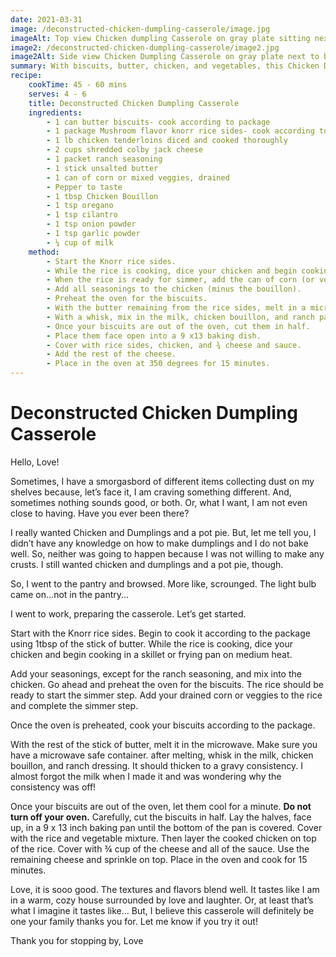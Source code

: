 ```yaml
---
date: 2021-03-31
image: /deconstructed-chicken-dumpling-casserole/image.jpg
imageAlt: Top view Chicken dumpling Casserole on gray plate sitting next to biscuit and fork with blue hand towel
image2: /deconstructed-chicken-dumpling-casserole/image2.jpg
image2Alt: Side view Chicken Dumpling Casserole on gray plate next to biscuit and fork on top of blue hand towel
summary: With biscuits, butter, chicken, and vegetables, this Chicken Dumpling casserole is like being in a warm, cozy house surrounded by love and laughter.
recipe:
    cookTime: 45 - 60 mins
    serves: 4 - 6
    title: Deconstructed Chicken Dumpling Casserole
    ingredients:
        - 1 can butter biscuits- cook according to package
        - 1 package Mushroom flavor knorr rice sides- cook according to package
        - 1 lb chicken tenderloins diced and cooked thoroughly
        - 2 cups shredded colby jack cheese
        - 1 packet ranch seasoning
        - 1 stick unsalted butter
        - 1 can of corn or mixed veggies, drained
        - Pepper to taste
        - 1 tbsp Chicken Bouillon
        - 1 tsp oregano
        - 1 tsp cilantro
        - 1 tsp onion powder
        - 1 tsp garlic powder
        - ¼ cup of milk
    method:
        - Start the Knorr rice sides.
        - While the rice is cooking, dice your chicken and begin cooking it in a skillet with oil.
        - When the rice is ready for simmer, add the can of corn (or veggies).
        - Add all seasonings to the chicken (minus the bouillon).
        - Preheat the oven for the biscuits.
        - With the butter remaining from the rice sides, melt in a microwave safe container in the microwave.
        - With a whisk, mix in the milk, chicken bouillon, and ranch packet into the melted butter. It should thicken to a gravy consistency.
        - Once your biscuits are out of the oven, cut them in half.
        - Place them face open into a 9 x13 baking dish.
        - Cover with rice sides, chicken, and ¾ cheese and sauce.
        - Add the rest of the cheese.
        - Place in the oven at 350 degrees for 15 minutes.
---
```

# Deconstructed Chicken Dumpling Casserole
Hello, Love!

Sometimes, I have a smorgasbord of different items collecting dust on my shelves because, let’s face it, I am craving something different. And, sometimes nothing sounds good, or both. Or, what I want, I am not even close to having. Have you ever been there? 

I really wanted Chicken and Dumplings and a pot pie. But, let me tell you, I didn’t have any knowledge on how to make dumplings and I do not bake well. So, neither was going to happen because I was not willing to make any crusts. I still wanted chicken and dumplings and a pot pie, though. 

So, I went to the pantry and browsed. More like, scrounged. The light bulb came on…not in the pantry...

I went to work, preparing the casserole. Let’s get started.

Start with the Knorr rice sides. Begin to cook it according to the package using 1tbsp of the stick of butter. While the rice is cooking, dice your chicken and begin cooking in a skillet or frying pan on medium heat. 

Add your seasonings, except for the ranch seasoning, and mix into the chicken. Go ahead and preheat the oven for the biscuits. The rice should be ready to start the simmer step. Add your drained corn or veggies to the rice and complete the simmer step.

Once the oven is preheated, cook your biscuits according to the package.

With the rest of the stick of butter, melt it in the microwave. Make sure you have a microwave safe container. after melting, whisk in the milk, chicken bouillon, and ranch dressing. It should thicken to a gravy consistency. I almost forgot the milk when I made it and was wondering why the consistency was off! 

Once your biscuits are out of the oven, let them cool for a minute. **Do not turn off your oven.** Carefully, cut the biscuits in half. Lay the halves, face up, in a 9 x 13 inch baking pan until the bottom of the pan is covered. Cover with the rice and vegetable mixture. Then layer the cooked chicken on top of the rice. Cover with ¾ cup of the cheese and all of the sauce. Use the remaining cheese and sprinkle on top. 
Place in the oven and cook for 15 minutes.

Love, it is sooo good. The textures and flavors blend well. It tastes like I am in a warm, cozy house surrounded by love and laughter. Or, at least that’s what I imagine it tastes like…  But, I believe this casserole will definitely be one your family thanks you for. Let me know if you try it out!

Thank you for stopping by, Love
